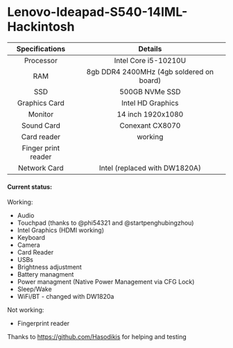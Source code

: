 # Lenovo-Ideapad-S540-14IML-Hackintosh

| Specifications | Details |
|:-: |:-: |
| Processor | Intel Core i5-10210U  |
| RAM | 8gb DDR4 2400MHz (4gb soldered on board) |
| SSD | 500GB NVMe SSD |
| Graphics Card | Intel HD Graphics |
| Monitor | 14 inch 1920x1080 |
| Sound Card | Conexant CX8070 |
| Card reader | working |
| Finger print reader | |
| Network Card | Intel (replaced with DW1820A) |

#### Current status:
Working:
- Audio
- Touchpad (thanks to @phi54321 and @startpenghubingzhou)
- Intel Graphics (HDMI working)
- Keyboard
- Camera
- Card Reader
- USBs
- Brightness adjustment
- Battery managment
- Power managment (Native Power Management via CFG Lock)
- Sleep/Wake
- WiFi/BT - changed with DW1820a

Not working:
- Fingerprint reader 

Thanks to https://github.com/Hasodikis for helping and testing
